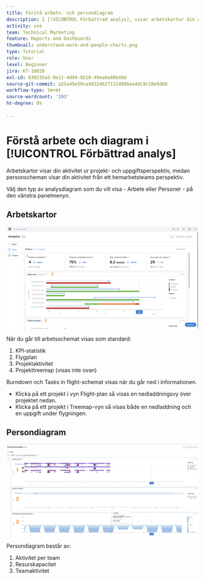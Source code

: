 ```yaml
---
title: Förstå arbets- och persondiagram
description: I [!UICONTROL Förbättrad analys], visar arbetskartor din aktivitet ur projekt- och uppgiftsperspektiv, medan personscheman visar din aktivitet från ett hemarbetsteams perspektiv.
activity: use
team: Technical Marketing
feature: Reports and Dashboards
thumbnail: understand-work-and-people-charts.png
type: Tutorial
role: User
level: Beginner
jira: KT-10028
exl-id: 630235a5-0e11-4d94-9210-49ea6e80b48d
source-git-commit: a25a49e59ca483246271214886ea4dc9c10e8d66
workflow-type: tm+mt
source-wordcount: '193'
ht-degree: 0%

---
```


# Förstå arbete och diagram i [!UICONTROL Förbättrad analys]

Arbetskartor visar din aktivitet ur projekt- och uppgiftsperspektiv, medan personscheman visar din aktivitet från ett hemarbetsteams perspektiv.

Välj den typ av analysdiagram som du vill visa - Arbete eller Personer - på den vänstra panelmenyn.

## Arbetskartor

![En bild på hur du hittar [!UICONTROL Analyser] i [!DNL Workfront Classic]](assets/section-1-1.png)

När du går till arbetsschemat visas som standard:

1. KPI-statistik
1. Flygplan
1. Projektaktivitet
1. Projekttreemap (visas inte ovan)

Burndown och Tasks in flight-schemat visas när du går ned i informationen.

* Klicka på ett projekt i vyn Flight-plan så visas en nedladdningsvy över projektet nedan.
* Klicka på ett projekt i Treemap-vyn så visas både en nedladdning och en uppgift under flygningen.

## Persondiagram

![En bild på hur du hittar [!UICONTROL Analyser] i [!DNL Workfront Classic]](assets/section-1-2.png)

Persondiagram består av:

1. Aktivitet per team
1. Resurskapacitet
1. Teamaktivitet
